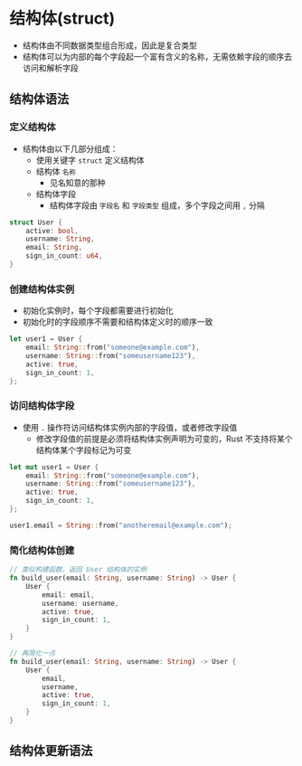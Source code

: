 # 结构体(struct)
- 结构体由不同数据类型组合形成，因此是复合类型
- 结构体可以为内部的每个字段起一个富有含义的名称，无需依赖字段的顺序去访问和解析字段

## 结构体语法
### 定义结构体
- 结构体由以下几部分组成：
    - 使用关键字 `struct` 定义结构体
    - 结构体 `名称`
        - 见名知意的那种
    - 结构体字段
        - 结构体字段由 `字段名` 和 `字段类型` 组成，多个字段之间用 `,` 分隔 
```rust
struct User {
    active: bool,
    username: String,
    email: String,
    sign_in_count: u64,
}
```

### 创建结构体实例
- 初始化实例时，每个字段都需要进行初始化
- 初始化时的字段顺序不需要和结构体定义时的顺序一致
```rust
let user1 = User {
    email: String::from("someone@example.com"),
    username: String::from("someusername123"),
    active: true,
    sign_in_count: 1,
};
```

### 访问结构体字段
- 使用 `.` 操作符访问结构体实例内部的字段值，或者修改字段值
    - 修改字段值的前提是必须将结构体实例声明为可变的，Rust 不支持将某个结构体某个字段标记为可变
```rust
let mut user1 = User {
    email: String::from("someone@example.com"),
    username: String::from("someusername123"),
    active: true,
    sign_in_count: 1,
};

user1.email = String::from("anotheremail@example.com");
```

### 简化结构体创建
```rust
// 类似构建函数，返回 User 结构体的实例
fn build_user(email: String, username: String) -> User {
    User {
        email: email,
        username: username,
        active: true,
        sign_in_count: 1,
    }
}

// 再简化一点
fn build_user(email: String, username: String) -> User {
    User {
        email,
        username,
        active: true,
        sign_in_count: 1,
    }
}
```

## 结构体更新语法

